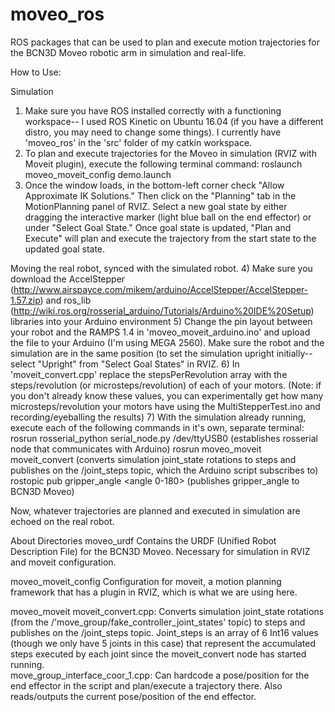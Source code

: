 # moveo_ros
ROS packages that can be used to plan and execute motion trajectories for the BCN3D Moveo robotic arm in simulation and real-life.  

How to Use:

Simulation
1) Make sure you have ROS installed correctly with a functioning workspace-- I used ROS Kinetic on Ubuntu 16.04 (if you have a different distro, you may need to change some things).  I currently have 'moveo_ros' in the 'src' folder of my catkin workspace.
2) To plan and execute trajectories for the Moveo in simulation (RVIZ with Moveit plugin), execute the following terminal command: roslaunch moveo_moveit_config demo.launch
3) Once the window loads, in the bottom-left corner check "Allow Approximate IK Solutions."  Then click on the "Planning" tab in the MotionPlanning panel of RVIZ.  Select a new goal state by either dragging the interactive marker (light blue ball on the end effector) or under "Select Goal State."  Once goal state is updated, "Plan and Execute" will plan and execute the trajectory from the start state to the updated goal state. 

Moving the real robot, synced with the simulated robot.
4) Make sure you download the AccelStepper (http://www.airspayce.com/mikem/arduino/AccelStepper/AccelStepper-1.57.zip) and ros_lib (http://wiki.ros.org/rosserial_arduino/Tutorials/Arduino%20IDE%20Setup) libraries into your Arduino environment 
5) Change the pin layout between your robot and the RAMPS 1.4 in 'moveo_moveit_arduino.ino' and upload the file to your Arduino (I'm using MEGA 2560).  Make sure the robot and the simulation are in the same position (to set the simulation upright initially-- select "Upright" from "Select Goal States" in RVIZ.
6) In 'moveit_convert.cpp' replace the stepsPerRevolution array with the steps/revolution (or microsteps/revolution) of each of your motors.  (Note: if you don't already know these values, you can experimentally get how many microsteps/revolution your motors have using the MultiStepperTest.ino and recording/eyeballing the results)
7) With the simulation already running, execute each of the following commands in it's own, separate terminal: 
rosrun rosserial_python serial_node.py /dev/ttyUSB0       (establishes rosserial node that communicates with Arduino)
rosrun moveo_moveit moveit_convert                        (converts simulation joint_state rotations to steps and publishes on the /joint_steps topic, which the Arduino script subscribes to)
rostopic pub gripper_angle <angle 0-180>                  (publishes gripper_angle to BCN3D Moveo)

Now, whatever trajectories are planned and executed in simulation are echoed on the real robot. 


About Directories
moveo_urdf
Contains the URDF (Unified Robot Description File) for the BCN3D Moveo. Necessary for simulation in RVIZ and moveit configuration.

moveo_moveit_config
Configuration for moveit, a motion planning framework that has a plugin in RVIZ, which is what we are using here.

moveo_moveit
moveit_convert.cpp: Converts simulation joint_state rotations (from the /'move_group/fake_controller_joint_states' topic) to steps and publishes on the /joint_steps topic.  Joint_steps is an array of 6 Int16 values (though we only have 5 joints in this case) that represent the accumulated steps executed by each joint since the moveit_convert node has started running.  
move_group_interface_coor_1.cpp: Can hardcode a pose/position for the end effector in the script and plan/execute a trajectory there.  Also reads/outputs the current pose/position of the end effector.
